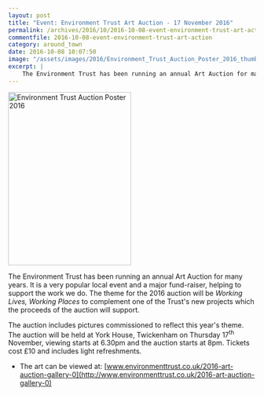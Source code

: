 ```yaml
---
layout: post
title: "Event: Environment Trust Art Auction - 17 November 2016"
permalink: /archives/2016/10/2016-10-08-event-environment-trust-art-action.html
commentfile: 2016-10-08-event-environment-trust-art-action
category: around_town
date: 2016-10-08 10:07:50
image: "/assets/images/2016/Environment_Trust_Auction_Poster_2016_thumb.jpg"
excerpt: |
    The Environment Trust has been running an annual Art Auction for many years. It is a very popular local event and a major fund-raiser, helping to support the work we do. The theme for the 2016 auction will be _Working Lives, Working Places_ to complement one of the Trust's new projects which the proceeds of the auction will support.
---
```


<a href="/assets/images/2016/Environment_Trust_Auction_Poster_2016.jpg" title="See larger version of - Environment Trust Auction Poster 2016"><img src="/assets/images/2016/Environment_Trust_Auction_Poster_2016_thumb.jpg" width="250" height="353" alt="Environment Trust Auction Poster 2016" class="photo right" /></a>

The Environment Trust has been running an annual Art Auction for many years. It is a very popular local event and a major fund-raiser, helping to support the work we do. The theme for the 2016 auction will be *Working Lives, Working Places* to complement one of the Trust's new projects which the proceeds of the auction will support.

The auction includes pictures commissioned to reflect this year's theme. The auction will be held at York House, Twickenham on Thursday 17<sup>th</sup> November, viewing starts at 6.30pm and the auction starts at 8pm. Tickets cost £10 and includes light refreshments.

-   The art can be viewed at: [www.environmenttrust.co.uk/2016-art-auction-gallery-0](http://www.environmenttrust.co.uk/2016-art-auction-gallery-0)

